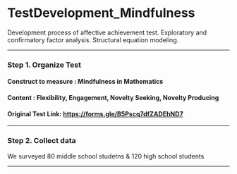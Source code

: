 # TestDevelopment_Mindfulness
Development process of affective achievement test. Exploratory and confirmatory factor analysis. Structural equation modeling. 

_____________________________________________________________
### Step 1. Organize Test 
#### Construct to measure : Mindfulness in Mathematics 
#### Content : Flexibility, Engagement, Novelty Seeking, Novelty Producing
#### Original Test Link: https://forms.gle/B5Pscq7dfZADEhND7

________________________________________________________________
### Step 2. Collect data
We surveyed 80 middle school studetns & 120 high school students

________________________________________________________________
### 
